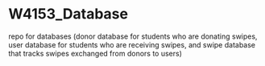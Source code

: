 # W4153_Database

repo for databases (donor database for students who are donating swipes, user database for students who are receiving swipes, and swipe database that tracks swipes exchanged from donors to users)
